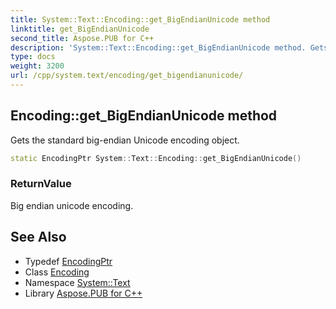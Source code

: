```yaml
---
title: System::Text::Encoding::get_BigEndianUnicode method
linktitle: get_BigEndianUnicode
second_title: Aspose.PUB for C++
description: 'System::Text::Encoding::get_BigEndianUnicode method. Gets the standard big-endian Unicode encoding object in C++.'
type: docs
weight: 3200
url: /cpp/system.text/encoding/get_bigendianunicode/
---
```

## Encoding::get_BigEndianUnicode method


Gets the standard big-endian Unicode encoding object.

```cpp
static EncodingPtr System::Text::Encoding::get_BigEndianUnicode()
```


### ReturnValue

Big endian unicode encoding.

## See Also

* Typedef [EncodingPtr](../../../system/encodingptr/)
* Class [Encoding](../)
* Namespace [System::Text](../../)
* Library [Aspose.PUB for C++](../../../)

